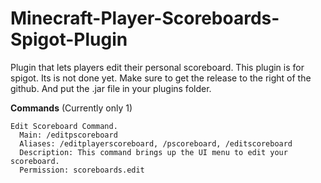 # Minecraft-Player-Scoreboards-Spigot-Plugin
Plugin that lets players edit their personal scoreboard. This plugin is for spigot. Its is not done yet.
Make sure to get the release to the right of the github. And put the .jar file in your plugins folder.

**Commands** (Currently only 1)
```
Edit Scoreboard Command.
  Main: /editpscoreboard
  Aliases: /editplayerscoreboard, /pscoreboard, /editscoreboard
  Description: This command brings up the UI menu to edit your scoreboard.
  Permission: scoreboards.edit
```
